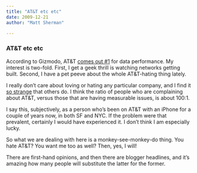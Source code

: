 ```yaml
---
title: "AT&T etc etc"
date: 2009-12-21
author: "Matt Sherman"

---
```


### AT&amp;T etc etc

According to Gizmodo, AT&amp;T [comes out #1](http://gizmodo.com/5428343/our-2009-12+city-3g-data-mega-test-att-won) for data performance. My interest is two-fold. First, I get a geek thrill is watching networks getting built. Second, I have a pet peeve about the whole AT&amp;T-hating thing lately.

I really don’t care about loving or hating any particular company, and I find it [so strange](/blog/post/The-Man-sticks-it-to-The-Man-or-the-Country-club-Revolt-or-Whiteys-Revenge.aspx) that others do. I think the ratio of people who are complaining about AT&amp;T, versus those that are having measurable issues, is about 100:1.

I say this, subjectively, as a person who’s been on AT&amp;T with an iPhone for a couple of years now, in both SF and NYC. If the problem were that prevalent, certainly I would have experienced it. I don’t think I am especially lucky.

So what we are dealing with here is a monkey-see-monkey-do thing. You hate AT&amp;T? You want me too as well? Then, yes, I will!

There are first-hand opinions, and then there are blogger headlines, and it’s amazing how many people will substitute the latter for the former.
